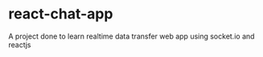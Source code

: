 # react-chat-app

A project done to learn realtime data transfer web app using socket.io and reactjs
